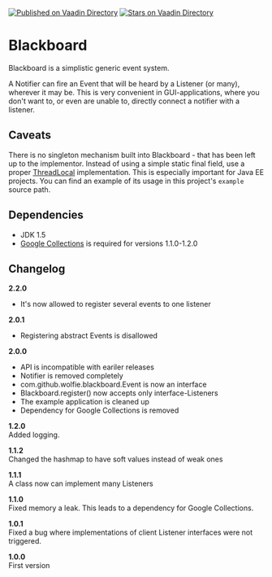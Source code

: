[![Published on Vaadin  Directory](https://img.shields.io/badge/Vaadin%20Directory-published-00b4f0.svg)](https://vaadin.com/directory/component/blackboard)
[![Stars on Vaadin Directory](https://img.shields.io/vaadin-directory/star/blackboard.svg)](https://vaadin.com/directory/component/blackboard)

# Blackboard

Blackboard is a simplistic generic event system.

A Notifier can fire an Event that will be heard by a Listener (or many), wherever it may be. This is very convenient in GUI-applications, where you don't want to, or even are unable to, directly connect a notifier with a listener.

## Caveats

There is no singleton mechanism built into Blackboard - that has been left up to the implementor.  Instead of using a simple static final field, use a proper [ThreadLocal][tldoc] implementation. This is especially important for Java EE projects. You can find an example of its usage in this project's `example` source path.

[tldoc]: http://java.sun.com/j2se/1.5.0/docs/api/java/lang/ThreadLocal.html

## Dependencies

* JDK 1.5
* [Google Collections][googcol] is required for versions 1.1.0-1.2.0 

[googcol]: http://code.google.com/p/google-collections/

## Changelog

**2.2.0**
- It's now allowed to register several events to one listener

**2.0.1**  
- Registering abstract Events is disallowed

**2.0.0**  
- API is incompatible with eariler releases
- Notifier is removed completely
- com.github.wolfie.blackboard.Event is now an interface
- Blackboard.register() now accepts only interface-Listeners
- The example application is cleaned up
- Dependency for Google Collections is removed

**1.2.0**  
Added logging.

**1.1.2**  
Changed the hashmap to have soft values instead of weak ones

**1.1.1**  
A class now can implement many Listeners

**1.1.0**  
Fixed memory a leak. This leads to a dependency for Google Collections.

**1.0.1**  
Fixed a bug where implementations of client Listener interfaces were not triggered.

**1.0.0**  
First version
